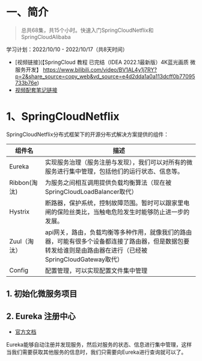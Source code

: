 # 一、简介

> 总共68集，共15个小时。快速入门SpringCloudNetflix和SpringCloudAlibaba

学习计划：2022/10/10 - 2022/10/17（共8天时间）

- [视频链接](【SpringCloud 教程 已完结（IDEA 2022.1最新版）4K蓝光画质 微服务开发】 https://www.bilibili.com/video/BV1AL4y1j7RY?p=2&share_source=copy_web&vd_source=e4d2dda1a0a113dcff0b77095733b76e)
- [视频配套笔记链接](https://www.yuque.com/qingkongxiaguang/spring/oo0kth)

# 1、SpringCloudNetflix

SpringCloudNetflix分布式框架下的开源分布式解决方案提供的组件：

| 组件名       | 描述                                                         |
| ------------ | ------------------------------------------------------------ |
| Eureka       | 实现服务治理（服务注册与发现），我们可以对所有的微服务进行集中管理，包括他们的运行状态、信息等。 |
| Ribbon(淘汰) | 为服务之间相互调用提供负载均衡算法（现在被SpringCloudLoadBalancer取代） |
| Hystrix      | 断路器，保护系统，控制故障范围。暂时可以跟家里电闸的保险丝类比，当触电危险发生时能够防止进一步的发展。 |
| Zuul（淘汰） | api网关，路由，负载均衡等多种作用，就像我们的路由器，可能有很多个设备都连接了路由器，但是数据包要转发给谁则是由路由器在进行（已经被SpringCloudGateway取代） |
| Config       | 配置管理，可以实现配置文件集中管理                           |

## 1. 初始化微服务项目



## 2. Eureka 注册中心

- [官方文档](https://docs.spring.io/spring-cloud-netflix/docs/current/reference/html/)

Eureka能够自动注册并发现服务，然后对服务的状态、信息进行集中管理，这样当我们需要获取其他服务的信息时，我们只需要向Eureka进行查询就可以了。

